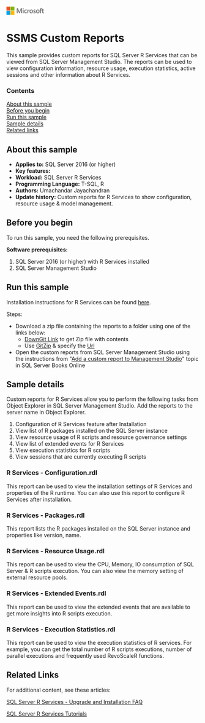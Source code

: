 ![](./media/solutions-microsoft-logo-small.png)
# SSMS Custom Reports

This sample provides custom reports for SQL Server R Services that can be viewed from SQL Server Management Studio. The reports can be used to view configuration information, resource usage, execution statistics, active sessions and other information about R Services.

### Contents

[About this sample](#about-this-sample)<br/>
[Before you begin](#before-you-begin)<br/>
[Run this sample](#run-this-sample)<br/>
[Sample details](#sample-details)<br/>
[Related links](#related-links)<br/>


<a name=about-this-sample></a>

## About this sample

<!-- Delete the ones that don't apply -->
- **Applies to:** SQL Server 2016 (or higher)
- **Key features:**
- **Workload:** SQL Server R Services
- **Programming Language:** T-SQL, R
- **Authors:** Umachandar Jayachandran
- **Update history:** Custom reports for R Services to show configuration, resource usage & model management.

<a name=before-you-begin></a>

## Before you begin

To run this sample, you need the following prerequisites.

**Software prerequisites:**

<!-- Examples -->
1. SQL Server 2016 (or higher) with R Services installed
2. SQL Server Management Studio

<a name=run-this-sample></a>

## Run this sample
Installation instructions for R Services can be found [here](https://msdn.microsoft.com/en-us/library/mt696069.aspx).

Steps:
- Download a zip file  containing the reports to a folder using one of the links below:
    - [DownGit Link](https://minhaskamal.github.io/DownGit/#/home?url=https://github.com/Microsoft/sql-server-samples/tree/master/samples/features/r-services/SSMS-Custom-Reports) to get Zip file with contents
    - Use [GitZip](http://kinolien.github.io/gitzip/) & specify the [Url](https://github.com/Microsoft/sql-server-samples/tree/master/samples/features/r-services/SSMS-Custom-Reports)
- Open the custom reports from SQL Server Management Studio using the instructions from "[Add a custom report to Management Studio](https://msdn.microsoft.com/en-us/library/bb153687.aspx)" topic in SQL Server Books Online

<a name=sample-details></a>

## Sample details

Custom reports for R Services allow you to perform the following tasks from Object Explorer in SQL Server Management Studio. Add the reports to the server name in Object Explorer.

1. Configuration of R Services feature after Installation
2. View list of R packages installed on the SQL Server instance
3. View resource usage of R scripts and resource governance settings
4. View list of extended events for R Services
5. View execution statistics for R scripts
6. View sessions that are currently executing R scripts

### R Services - Configuration.rdl

This report can be used to view the installation settings of R Services and properties of the R runtime. You can also use this report to configure R Services after installation.  

### R Services - Packages.rdl

This report lists the R packages installed on the SQL Server instance and properties like version, name.    

### R Services - Resource Usage.rdl

This report can be used to view the CPU, Memory, IO consumption of SQL Server & R scripts execution. You can also view the memory setting of external resource pools.      

### R Services - Extended Events.rdl

This report can be used to view the extended events that are available to get more insights into R scripts execution.       

### R Services - Execution Statistics.rdl

This report can be used to view the execution statistics of R services. For example, you can get the total number of R scripts executions, number of parallel executions and frequently used RevoScaleR functions.       

<a name=related-links></a>

## Related Links
<!-- Links to more articles. Remember to delete "en-us" from the link path. -->

For additional content, see these articles:

[SQL Server R Services - Upgrade and Installation FAQ](https://msdn.microsoft.com/en-us/library/mt653951.aspx)

[SQL Server R Services Tutorials](https://msdn.microsoft.com/en-us/library/mt591993.aspx)